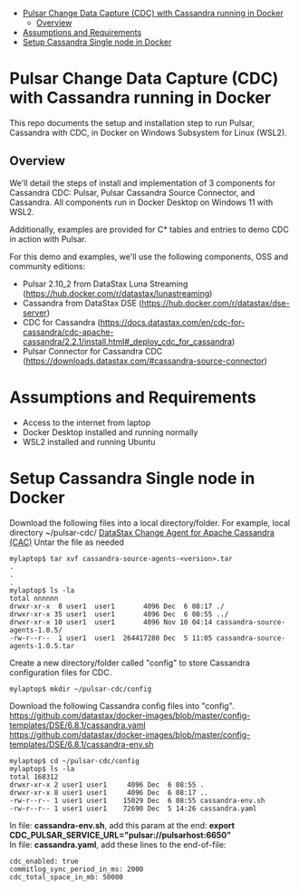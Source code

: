 - [Pulsar Change Data Capture (CDC) with Cassandra running in Docker](#pulsar-change-data-capture-cdc-with-cassandra-running-in-docker)
  - [Overview](#overview)
- [Assumptions and Requirements](#assumptions-and-requirements)
- [Setup Cassandra Single node in Docker](#setup-cassandra-single-node-in-docker)

# Pulsar Change Data Capture (CDC) with Cassandra running in Docker
This repo documents the setup and installation step to run Pulsar, Cassandra with CDC, in Docker on Windows Subsystem for Linux (WSL2).   

## Overview
We'll detail the steps of install and implementation of 3 components for Cassandra CDC:  Pulsar, Pulsar Cassandra Source Connector, and Cassandra.  All components run in Docker Desktop on Windows 11 with WSL2.

Additionally, examples are provided for C* tables and entries to demo CDC in action with Pulsar.

For this demo and examples, we'll use the following components, OSS and community editions:
* Pulsar 2.10_2 from DataStax Luna Streaming (https://hub.docker.com/r/datastax/lunastreaming)
* Cassandra from DataStax DSE (https://hub.docker.com/r/datastax/dse-server)
* CDC for Cassandra (https://docs.datastax.com/en/cdc-for-cassandra/cdc-apache-cassandra/2.2.1/install.html#_deploy_cdc_for_cassandra)
* Pulsar Connector for Cassandra CDC (https://downloads.datastax.com/#cassandra-source-connector)

# Assumptions and Requirements
* Access to the internet from laptop
* Docker Desktop installed and running normally
* WSL2 installed and running Ubuntu 

# Setup Cassandra Single node in Docker
Download the following files into a local directory/folder.  For example, local directory ~/pulsar-cdc/
[DataStax Change Agent for Apache Cassandra (CAC)](https://downloads.datastax.com/#cassandra-change-agent)
Untar the file as needed
```
mylaptop$ tar xvf cassandra-source-agents-<version>.tar
.
.
.
mylaptop$ ls -la
total nnnnnn
drwxr-xr-x  8 user1  user1       4096 Dec  6 08:17 ./
drwxr-xr-x 35 user1  user1       4096 Dec  6 08:55 ../
drwxr-xr-x 10 user1  user1       4096 Nov 10 04:14 cassandra-source-agents-1.0.5/
-rw-r--r--  1 user1  user1  264417280 Dec  5 11:05 cassandra-source-agents-1.0.5.tar

```
Create a new directory/folder called "config" to store Cassandra configuration files for CDC.
```
mylaptop$ mkdir ~/pulsar-cdc/config

```
Download the following Cassandra config files into "config".  
https://github.com/datastax/docker-images/blob/master/config-templates/DSE/6.8.1/cassandra.yaml  
https://github.com/datastax/docker-images/blob/master/config-templates/DSE/6.8.1/cassandra-env.sh  

```
mylaptop$ cd ~/pulsar-cdc/config
mylaptop$ ls -la
total 168312
drwxr-xr-x 2 user1 user1     4096 Dec  6 08:55 .
drwxr-xr-x 8 user1 user1     4096 Dec  6 08:17 ..
-rw-r--r-- 1 user1 user1    15029 Dec  6 08:55 cassandra-env.sh
-rw-r--r-- 1 user1 user1    72690 Dec  5 14:26 cassandra.yaml

```
In file: **cassandra-env.sh**, add this param at the end: **export CDC_PULSAR_SERVICE_URL="pulsar://pulsarhost:6650"**  
In file: **cassandra.yaml**, add these lines to the end-of-file:
```
cdc_enabled: true
commitlog_sync_period_in_ms: 2000
cdc_total_space_in_mb: 50000
```
